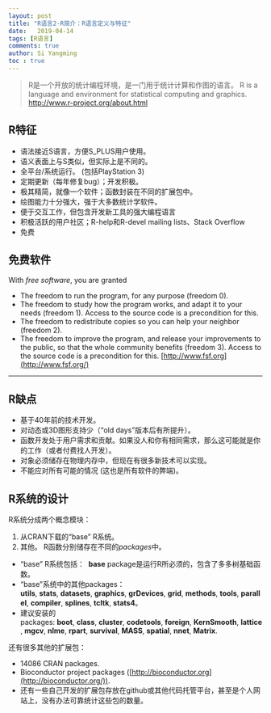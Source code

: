 ```yaml
---
layout: post
title: "R语言2-R简介：R语言定义与特征"
date:   2019-04-14
tags: [R语言]
comments: true
author: Si Yangming
toc : true
---
```


> R是一个开放的统计编程环境，是一门用于统计计算和作图的语言。
R is a language and environment for statistical computing and graphics.
http://www.r-project.org/about.html

## R特征
*   语法接近S语言，方便S_PLUS用户使用。
*   语义表面上与S类似，但实际上是不同的。 
*   全平台/系统运行。 (包括PlayStation 3)
*   定期更新（每年修复bug）；开发积极。
*   极其精简，就像一个软件；函数封装在不同的扩展包中。
*   绘图能力十分强大，强于大多数统计学软件。
*   便于交互工作，但包含开发新工具的强大编程语言
*   积极活跃的用户社区；R-help和R-devel mailing lists、Stack Overflow
*   免费

## 免费软件
With *free software*, you are granted
*   The freedom to run the program, for any purpose (freedom 0).
*   The freedom to study how the program works, and adapt it to your needs (freedom 1). Access to the source code is a precondition for this.
*   The freedom to redistribute copies so you can help your neighbor (freedom 2).
*   The freedom to improve the program, and release your improvements to the public, so that the whole community benefits (freedom 3). Access to the source code is a precondition for this.
[http://www.fsf.org](http://www.fsf.org/)

* * *

## R缺点
*   基于40年前的技术开发。
*   对动态或3D图形支持少（“old days”版本后有所提升）。
*   函数开发处于用户需求和贡献。如果没人和你有相同需求，那么这可能就是你的工作（或者付费找人开发）。
*   对象必须储存在物理内存中，但现在有很多新技术可以实现。
*   不能应对所有可能的情况 (这也是所有软件的弊端)。


## R系统的设计
R系统分成两个概念模块：
1.  从CRAN下载的“base” R系统。 
2.  其他。
R函数分别储存在不同的*packages*中。
*   “base” R系统包括：  **base** package是运行R所必须的，包含了多多树基础函数。
*    “base”系统中的其他packages：**utils**, **stats**, **datasets**, **graphics**, **grDevices**, **grid**, **methods**, **tools**, **parallel**, **compiler**, **splines**, **tcltk**, **stats4**。
*  建议安装的packages: **boot**, **class**, **cluster**, **codetools**, **foreign**, **KernSmooth**, **lattice**, **mgcv**, **nlme**, **rpart**, **survival**, **MASS**, **spatial**, **nnet**, **Matrix**.

还有很多其他的扩展包：

*   14086 CRAN packages.
*   Bioconductor project packages ([http://bioconductor.org](http://bioconductor.org/)).
*   还有一些自己开发的扩展包存放在github或其他代码托管平台，甚至是个人网站上，没有办法可靠统计这些包的数量。
